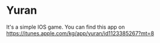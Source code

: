 # Yuran
It's a simple IOS game. You can find this app on https://itunes.apple.com/kg/app/yuran/id1123385267?mt=8
